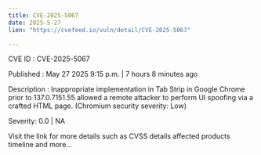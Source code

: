 ```yaml
---
title: CVE-2025-5067
date: 2025-5-27
lien: "https://cvefeed.io/vuln/detail/CVE-2025-5067"

---
```


CVE ID : CVE-2025-5067

Published :  May 27
2025
9:15 p.m. | 7 hours
8 minutes ago

Description : Inappropriate implementation in Tab Strip in Google Chrome prior to 137.0.7151.55 allowed a remote attacker to perform UI spoofing via a crafted HTML page. (Chromium security severity: Low)

Severity: 0.0 | NA

Visit the link for more details
such as CVSS details
affected products
timeline
and more...
